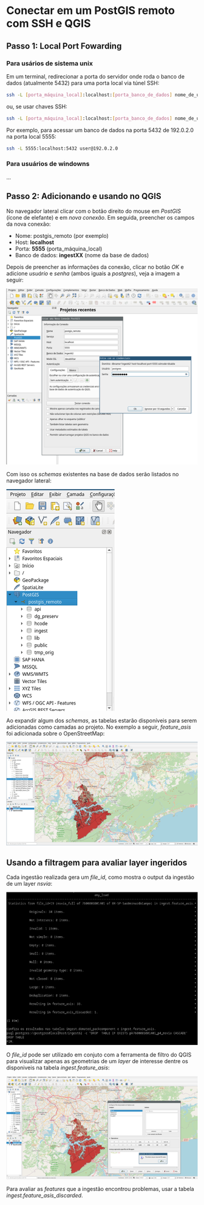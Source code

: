 # Conectar em um PostGIS remoto com SSH e QGIS

## Passo 1: Local Port Fowarding

### Para usários de sistema unix

Em um terminal, redirecionar a porta do servidor onde roda o banco de dados (atualmente 5432) para uma porta local via túnel SSH:

```sh
ssh -L [porta_máquina_local]:localhost:[porta_banco_de_dados] nome_de_usuario@ipv4_ou_ipv6_do_servidor
```

ou, se usar chaves SSH:

```sh
ssh -L [porta_máquina_local]:localhost:[porta_banco_de_dados] nome_de_usuario@ipv4_ou_ipv6_do_servidor -i caminho_da_chave
```

Por exemplo, para acessar um banco de dados na porta 5432 de 192.0.2.0 na porta local 5555:

```sh
ssh -L 5555:localhost:5432 user@192.0.2.0
```



### Para usuários de windowns

...


## Passo 2: Adicionando e usando no QGIS

No navegador lateral clicar com o botão direito do mouse em _PostGIS_ (ícone de elefante) e em _nova conexão_. Em seguida, preencher os campos da nova conexão:

* Nome: postgis_remoto (por exemplo)
* Host: **localhost**
* Porta: **5555** (porta_máquina_local)
* Banco de dados: **ingestXX** (nome da base de dados)

Depois de preencher as informações da conexão, clicar no botão _OK_ e adicione _usuário_ e _senha_ (ambos iguais a _postgres_), veja a imagem a seguir:


<img src="../assets/postgis_remote_in_qgis.png"/>


Com isso os _schemas_ existentes na base de dados serão listados no navegador lateral:


<img src="../assets/postgis_remote_in_qgis1.png"/>


Ao expandir algum dos _schemas_, as tabelas estarão disponíveis para serem adicionadas como camadas ao projeto. No exemplo a seguir, _feature_asis_ foi adicionada sobre o OpenStreetMap:


<img src="../assets/postgis_remote_in_qgis2.png"/>




## Usando a filtragem para avaliar layer ingeridos

Cada ingestão realizada gera um _file_id_, como mostra o output da ingestão de um layer _nsvia_:


<img src="../assets/ingest_output_example.png"/>


O _file_id_ pode ser utilizado em conjuto com a ferramenta de filtro do QGIS para visualizar apenas as geometrias de um _layer_ de interesse dentre os disponiveis na tabela _ingest.feature_asis_:


<img src="../assets/postgis_remote_in_qgis4.png"/>


Para avaliar as _features_ que a ingestão encontrou problemas, usar a tabela _ingest.feature_asis_discarded_.
